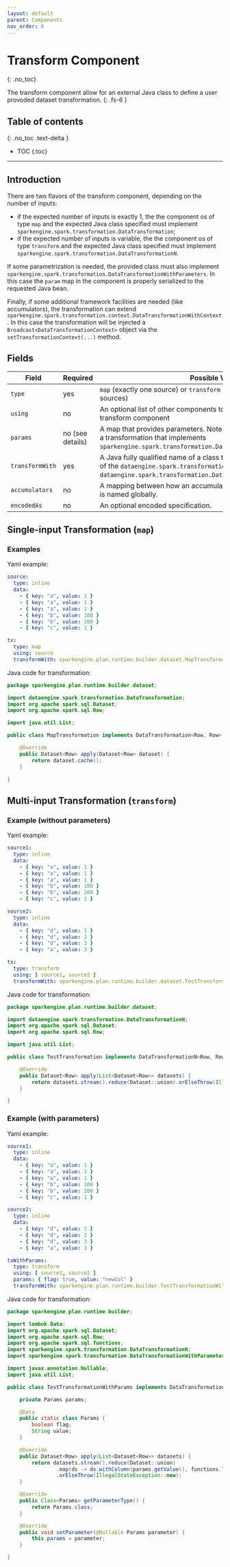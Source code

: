 ```yaml
---
layout: default
parent: Components
nav_order: 8
---
```


# Transform Component
{: .no_toc}

The transform component allow for an external Java class to define a user provoded dataset transformation.
{: .fs-6 }

## Table of contents
{: .no_toc .text-delta }

- TOC
{:toc}

---

## Introduction

There are two flavors of the transform component, depending on the number of inputs:

* if the expected number of inputs is exactly 1, the the component os of type `map` and the expected Java class specified must implement `sparkengine.spark.transformation.DataTransformation`;
* if the expected number of inputs is variable, the the component os of type `transform` and the expected Java class specified must implement `sparkengine.spark.transformation.DataTransformationN`.

If some parametrization is needed, the provided class must also implement `sparkengine.spark.transformation.DataTransformationWithParameters`.
In this case the `param` map in the component is properly serialized to the requested Java bean.

Finally, if some additional framework facilities are needed (like accumulators), the transformation can extend `sparkengine.spark.transformation.context.DataTransformationWithContext`.
In this case the transformation will be injected a `Broadcast<DataTransformationContext>` object via the `setTransformationContext(...)` method.

## Fields

| Field | Required | Possible Value |
| ----- | -------- | -------------- |
| `type` | yes | `map` (exactly one source) or `transform` (variable number of input sources) |
| `using` | no | An optional list of other components to be used as input to the transform component  |
| `params` | no (see details) | A map that provides parameters. Note that parameters are required for a transformation that implements `sparkengine.spark.transformation.DataTransformationWithParameters`. |
| `transformWith` | yes | A Java fully qualified name of a class that specifies an implementation of the `dataengine.spark.transformation.DataTransformation` or `dataengine.spark.transformation.DataTransformationN` interface. |
| `accumulators` | no | A mapping between how an accumulator is used internally and how it is named globally. |
| `encodedAs` | no | An optional encoded specification. |

## Single-input Transformation (`map`)

### Examples

Yaml example:

```yaml
source:
  type: inline
  data:
    - { key: "a", value: 1 }
    - { key: "a", value: 1 }
    - { key: "a", value: 1 }
    - { key: "b", value: 100 }
    - { key: "b", value: 200 }
    - { key: "c", value: 1 }

tx:
  type: map
  using: source
  transformWith: sparkengine.plan.runtime.builder.dataset.MapTransformation
```

Java code for transformation:

```java
package sparkengine.plan.runtime.builder.dataset;

import dataengine.spark.transformation.DataTransformation;
import org.apache.spark.sql.Dataset;
import org.apache.spark.sql.Row;

import java.util.List;

public class MapTransformation implements DataTransformation<Row, Row> {

    @Override
    public Dataset<Row> apply(Dataset<Row> dataset) {
        return dataset.cache();
    }

}
```

## Multi-input Transformation (`transform`)

### Example (without parameters)

Yaml example:

```yaml
source1:
  type: inline
  data:
    - { key: "a", value: 1 }
    - { key: "a", value: 1 }
    - { key: "a", value: 1 }
    - { key: "b", value: 100 }
    - { key: "b", value: 200 }
    - { key: "c", value: 1 }

source2:
  type: inline
  data:
    - { key: "d", value: 1 }
    - { key: "d", value: 2 }
    - { key: "d", value: 3 }
    - { key: "a", value: 3 }

tx:
  type: transform
  using: [ source1, source2 ]
  transformWith: sparkengine.plan.runtime.builder.dataset.TestTransformation
```

Java code for transformation:

```java
package sparkengine.plan.runtime.builder.dataset;

import dataengine.spark.transformation.DataTransformationN;
import org.apache.spark.sql.Dataset;
import org.apache.spark.sql.Row;

import java.util.List;

public class TestTransformation implements DataTransformationN<Row, Row> {

    @Override
    public Dataset<Row> apply(List<Dataset<Row>> datasets) {
        return datasets.stream().reduce(Dataset::union).orElseThrow(IllegalStateException::new);
    }

}
```

### Example (with parameters)

Yaml example:

```yaml
source1:
  type: inline
  data:
    - { key: "a", value: 1 }
    - { key: "a", value: 1 }
    - { key: "a", value: 1 }
    - { key: "b", value: 100 }
    - { key: "b", value: 200 }
    - { key: "c", value: 1 }

source2:
  type: inline
  data:
    - { key: "d", value: 1 }
    - { key: "d", value: 2 }
    - { key: "d", value: 3 }
    - { key: "a", value: 3 }

txWithParams:
  type: transform
  using: [ source1, source2 ]
  params: { flag: true, value: "newCol" }
  transformWith: sparkengine.plan.runtime.builder.TestTransformationWithParams
```

Java code for transformation:

```java
package sparkengine.plan.runtime.builder;

import lombok.Data;
import org.apache.spark.sql.Dataset;
import org.apache.spark.sql.Row;
import org.apache.spark.sql.functions;
import sparkengine.spark.transformation.DataTransformationN;
import sparkengine.spark.transformation.DataTransformationWithParameters;

import javax.annotation.Nullable;
import java.util.List;

public class TestTransformationWithParams implements DataTransformationN<Row, Row>, DataTransformationWithParameter<TestTransformationWithParams.Params> {

    private Params params;

    @Data
    public static class Params {
        boolean flag;
        String value;
    }

    @Override
    public Dataset<Row> apply(List<Dataset<Row>> datasets) {
        return datasets.stream().reduce(Dataset::union)
                .map(ds -> ds.withColumn(params.getValue(), functions.lit(params.isFlag())))
                .orElseThrow(IllegalStateException::new);
    }

    @Override
    public Class<Params> getParameterType() {
        return Params.class;
    }

    @Override
    public void setParameter(@Nullable Params parameter) {
        this.params = parameter;
    }

}
```
